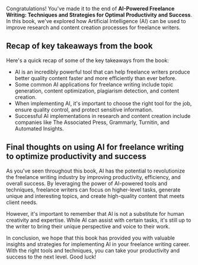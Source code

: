 
Congratulations! You've made it to the end of **AI-Powered Freelance Writing: Techniques and Strategies for Optimal Productivity and Success**. In this book, we've explored how Artificial Intelligence (AI) can be used to improve research and content creation processes for freelance writers.

Recap of key takeaways from the book
------------------------------------

Here's a quick recap of some of the key takeaways from the book:

* AI is an incredibly powerful tool that can help freelance writers produce better quality content faster and more efficiently than ever before.
* Some common AI applications for freelance writing include topic generation, content optimization, plagiarism detection, and content creation.
* When implementing AI, it's important to choose the right tool for the job, ensure quality control, and protect sensitive information.
* Successful AI implementations in research and content creation include companies like The Associated Press, Grammarly, Turnitin, and Automated Insights.

Final thoughts on using AI for freelance writing to optimize productivity and success
-------------------------------------------------------------------------------------

As you've seen throughout this book, AI has the potential to revolutionize the freelance writing industry by improving productivity, efficiency, and overall success. By leveraging the power of AI-powered tools and techniques, freelance writers can focus on higher-level tasks, generate unique and interesting topics, and create high-quality content that meets client needs.

However, it's important to remember that AI is not a substitute for human creativity and expertise. While AI can assist with certain tasks, it's still up to the writer to bring their unique perspective and voice to their work.

In conclusion, we hope that this book has provided you with valuable insights and strategies for implementing AI in your freelance writing career. With the right tools and techniques, you can take your productivity and success to the next level. Good luck!